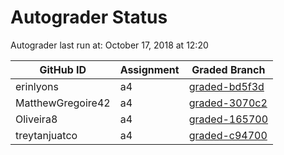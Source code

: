 # Autograder Status
Autograder last run at: October 17, 2018 at 12:20

| GitHub ID | Assignment | Graded Branch |
|-----------|------------|---------------|
| erinlyons | a4 | [graded-bd5f3d](https://github.com/Fall2018COMP401-001/a4-erinlyons/tree/graded-bd5f3d) | 
| MatthewGregoire42 | a4 | [graded-3070c2](https://github.com/Fall2018COMP401-001/a4-MatthewGregoire42/tree/graded-3070c2) | 
| Oliveira8 | a4 | [graded-165700](https://github.com/Fall2018COMP401-001/a4-Oliveira8/tree/graded-165700) | 
| treytanjuatco | a4 | [graded-c94700](https://github.com/Fall2018COMP401-001/a4-treytanjuatco/tree/graded-c94700) | 
